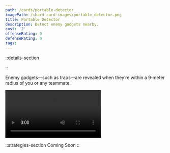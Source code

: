 ```yaml
---
path: /cards/portable-detector
imagePath: /shard-card-images/portable_detector.png
title: Portable Detector
description: Detect enemy gadgets nearby.
cost: '2'
offenseRating: 0
defenseRating: 0
tags:
---
```

::details-section

::
<p>Enemy gadgets—such as traps—are revealed when they’re within a 9‑meter radius of you or any teammate.</p>
<div class="w-[50rem] max-w-full mt-4"><video src="\shard-card-pages-content\portable-detector\portable_detector_demonstration.mkv" controls class="max-w-full" /></div>

::strategies-section
Coming Soon
::